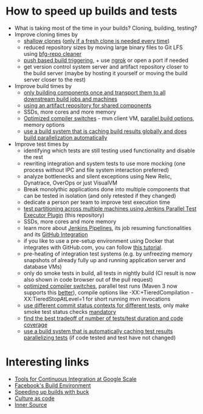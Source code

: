 # How to speed up builds and tests

* What is taking most of the time in your builds? Cloning, building, testing?
* Improve cloning times by
  - [shallow clones](https://issues.jenkins-ci.org/browse/JENKINS-24728) ([only if a fresh clone is needed every time](https://github.com/jonico/speedup-builds/issues/1))
  - reduced repository sizes by moving large binary files to Git LFS using [bfg-repo cleaner](https://github.com/rtyley/bfg-repo-cleaner/releases/tag/v1.12.5)
  - [push based build triggering](https://wiki.jenkins-ci.org/display/JENKINS/GitHub+Plugin#GitHubPlugin-TriggerabuildwhenachangeispushedtoGitHub), + use [ngrok](https://ngrok.com/) or open a port if needed
  - get version control system server and artifact repository closer to the build server (maybe by hosting it yourself or moving the build server closer to the rest)
* Improve build times by
  - [only building components once and transport them to all downstream build jobs and machines](https://wiki.jenkins-ci.org/display/JENKINS/Copy+Artifact+Plugin)
  - [using an artifact repository for shared components](http://www.slideshare.net/SonatypeCorp/white-paper-concepts-and-benefits-of-repository-management)
  - SSDs, more cores and more memory
  - [Optimized compiler switches](https://rogerkeays.com/why-is-maven-so-slow) - mvn client VM, [parallel build options](https://cwiki.apache.org/confluence/display/MAVEN/Parallel+builds+in+Maven+3), memory options
  - [use a build system that is caching build results globally and does build parallelization automatically](http://prezi.com/20fxomjc_goy/?utm_campaign=share&utm_medium=copy&rc=ex0share)
* Improve test times by
  - identifying which tests are still testing used functionality and disable the rest
  - rewriting integration and system tests to use more mocking (one process without IPC and file system interaction preferred)
  - analyze bottlenecks and silent exceptions using New Relic, Dynatrace, OverOps or just VisualVM
  - Break monolythic applications done into multiple components that can be tested in isolation (and only retested if they changed)
  - dedicate a person per team to improve test execution time
  - [test partitioning across multiple machines using Jenkins Parallel Test Executor Plugin](https://github.com/jenkinsci/pipeline-plugin/blob/master/TUTORIAL.md) (this repository)
  - SSDs, more cores and more memory
  - learn more about [Jenkins Pipelines](https://jenkins.io/solutions/pipeline/), its job resuming functionalities and its [GitHub Integration](https://go.cloudbees.com/docs/cloudbees-documentation/cje-user-guide/chapter-github-branch-source.html#github-branch-source)
  - if you like to use a pre-setup environment using Docker that integrates with GitHub.com, you can follow [this tutorial](https://hub.docker.com/r/jenkinsci/pipeline-as-code-github-demo/).
  - pre-heating of integration test systems (e.g. by unfreezing memory snapshots of already fully up and running application server and database VMs)
  - only do smoke tests in build, all tests in nightly build (CI result is now also shown in code browser out of the pull request)
  - [optimized compiler switches](https://rogerkeays.com/why-is-maven-so-slow), parallel test runs (Maven 3 now supports this [better](https://cwiki.apache.org/confluence/display/MAVEN/Parallel+builds+in+Maven+3)), compile options like -XX:+TieredCompilation -XX:TieredStopAtLevel=1 for short running mvn invocations
  - [use different commit status contexts for different tests](https://wiki.jenkins-ci.org/display/JENKINS/GitHub+Plugin), only make smoke test status checks [mandatory](https://help.github.com/articles/enabling-required-status-checks/)
  - [find the best tradeoff of number of tests/test duration and code coverage](https://www.atlassian.com/software/clover)
  - [use a build system that is automatically caching test results parallelizing tests](http://prezi.com/20fxomjc_goy/?utm_campaign=share&utm_medium=copy&rc=ex0share) (if code tested and test have not changed)

# Interesting links

* [Tools for Continuous Integration at Google Scale](https://www.youtube.com/watch?v=KH2_sB1A6lA)
* [Facebook's Build Environment](https://www.youtube.com/watch?v=X0VH78ye4yY)
* [Speeding up builds with buck](https://buckbuild.com/)
* [Culture as code](https://www.youtube.com/watch?v=YIpNpptGX6Q)
* [Inner Source](https://paypal.github.io/InnerSourceCommons/)
